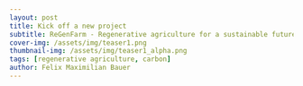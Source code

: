 ```yaml
---
layout: post
title: Kick off a new project
subtitle: ReGenFarm - Regenerative agriculture for a sustainable future
cover-img: /assets/img/teaser1.png
thumbnail-img: /assets/img/teaser1_alpha.png
tags: [regenerative agriculture, carbon]
author: Felix Maximilian Bauer 
---
```






